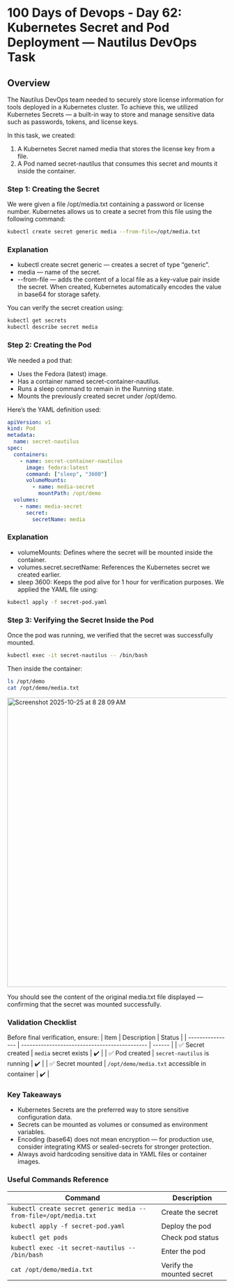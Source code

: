 # 100 Days of Devops - Day 62: Kubernetes Secret and Pod Deployment — Nautilus DevOps Task

## Overview
The Nautilus DevOps team needed to securely store license information for tools deployed in a Kubernetes cluster.
To achieve this, we utilized Kubernetes Secrets — a built-in way to store and manage sensitive data such as passwords, tokens, and license keys.

In this task, we created:
1. A Kubernetes Secret named media that stores the license key from a file.
2. A Pod named secret-nautilus that consumes this secret and mounts it inside the container.

### Step 1: Creating the Secret
We were given a file /opt/media.txt containing a password or license number.
Kubernetes allows us to create a secret from this file using the following command:
```bash
kubectl create secret generic media --from-file=/opt/media.txt
```
### Explanation
  - kubectl create secret generic — creates a secret of type “generic”.
  - media — name of the secret.
  - --from-file — adds the content of a local file as a key-value pair inside the secret.
When created, Kubernetes automatically encodes the value in base64 for storage safety.

You can verify the secret creation using:
```bash
kubectl get secrets
kubectl describe secret media
```
### Step 2: Creating the Pod
We needed a pod that:

  - Uses the Fedora (latest) image.
  - Has a container named secret-container-nautilus.
  - Runs a sleep command to remain in the Running state.
  - Mounts the previously created secret under /opt/demo.

Here’s the YAML definition used:
```yaml
apiVersion: v1
kind: Pod
metadata:
  name: secret-nautilus
spec:
  containers:
    - name: secret-container-nautilus
      image: fedora:latest
      command: ["sleep", "3600"]
      volumeMounts:
        - name: media-secret
          mountPath: /opt/demo
  volumes:
    - name: media-secret
      secret:
        secretName: media
```
### Explanation
  - volumeMounts: Defines where the secret will be mounted inside the container.
  - volumes.secret.secretName: References the Kubernetes secret we created earlier.
  - sleep 3600: Keeps the pod alive for 1 hour for verification purposes.
We applied the YAML file using:
```bash
kubectl apply -f secret-pod.yaml
```
### Step 3: Verifying the Secret Inside the Pod
Once the pod was running, we verified that the secret was successfully mounted.
```bash
kubectl exec -it secret-nautilus -- /bin/bash
```
Then inside the container:
```bash
ls /opt/demo
cat /opt/demo/media.txt
```

<img width="1537" height="665" alt="Screenshot 2025-10-25 at 8 28 09 AM" src="https://github.com/user-attachments/assets/5252a405-89ca-4ec7-a3be-4ff087042827" />


You should see the content of the original media.txt file displayed — confirming that the secret was mounted successfully.

### Validation Checklist
Before final verification, ensure:
| Item             | Description                                   | Status |
| ---------------- | --------------------------------------------- | ------ |
| ✅ Secret created | `media` secret exists                         | ✔️     |
| ✅ Pod created    | `secret-nautilus` is running                  | ✔️     |
| ✅ Secret mounted | `/opt/demo/media.txt` accessible in container | ✔️     |

### Key Takeaways
  - Kubernetes Secrets are the preferred way to store sensitive configuration data.
  - Secrets can be mounted as volumes or consumed as environment variables.
  - Encoding (base64) does not mean encryption — for production use, consider integrating KMS or sealed-secrets for stronger protection.
  - Always avoid hardcoding sensitive data in YAML files or container images.

### Useful Commands Reference
| Command                                                          | Description               |
| ---------------------------------------------------------------- | ------------------------- |
| `kubectl create secret generic media --from-file=/opt/media.txt` | Create the secret         |
| `kubectl apply -f secret-pod.yaml`                               | Deploy the pod            |
| `kubectl get pods`                                               | Check pod status          |
| `kubectl exec -it secret-nautilus -- /bin/bash`                  | Enter the pod             |
| `cat /opt/demo/media.txt`                                        | Verify the mounted secret |

